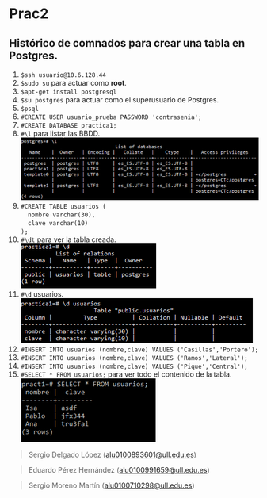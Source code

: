 # Prac2
## Histórico de comnados para crear una tabla en Postgres.
1. `$ssh usuario@10.6.128.44`
2. `$sudo su` para actuar como **root**.
3. `$apt-get install postgresql`
4. `$su postgres` para actuar como el superusuario de Postgres.
5. `$psql`
6. `#CREATE USER usuario_prueba PASSWORD 'contrasenia';`
7. `#CREATE DATABASE practica1;`
8. `#\l` para listar las BBDD.  
    ![lista de la BBDD](images/captura1.PNG)
9. `#CREATE TABLE usuarios (`  
    &emsp;`nombre varchar(30),`  
    &emsp;`clave varchar(10)`  
    `);`
10. `#\dt` para ver la tabla creada.  
    ![ver la tabla creada](images/captura2.PNG)
11. `#\d` usuarios.  
    ![ver el formato de la tabla](images/captura4.PNG)
12. `#INSERT INTO usuarios (nombre,clave) VALUES ('Casillas','Portero');`
13. `#INSERT INTO usuarios (nombre,clave) VALUES ('Ramos','Lateral');`
14. `#INSERT INTO usuarios (nombre,clave) VALUES ('Pique','Central');`
15. `#SELECT * FROM usuarios;` para ver todo el contenido de la tabla.  
    ![mostrando el contenido de la tabla](images/captura3.PNG)

> Sergio Delgado López (alu0100893601@ull.edu.es)

> Eduardo Pérez Hernández (alu0100991659@ull.edu.es)

> Sergio Moreno Martín (alu0100710298@ull.edu.es)